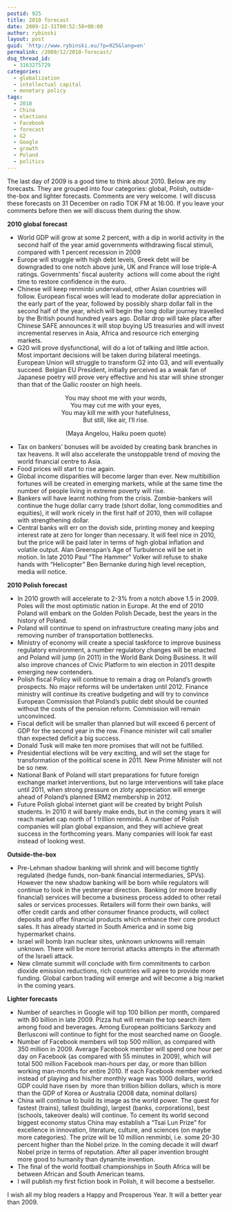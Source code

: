 ```yaml
---
postid: 925
title: 2010 forecast
date: 2009-12-31T00:52:58+00:00
author: rybinski
layout: post
guid: 'http://www.rybinski.eu/?p=925&lang=en'
permalink: /2009/12/2010-forecast/
dsq_thread_id:
  - 3163275729
categories:
  - globalization
  - intellectual capital
  - monetary policy
tags:
  - 2010
  - China
  - elections
  - Facebook
  - forecast
  - G2
  - Google
  - growth
  - Poland
  - politics
---
```

The last day of 2009 is a good time to think about 2010. Below are my forecasts. They are grouped into four categories: global, Polish, outside-the-box and lighter forecasts. Comments are very welcome. I will discuss these forecasts on 31 December on radio TOK FM at 16:00. If you leave your comments before then we will discuss them during the show.

<!--more-->

**2010 global forecast**

  * World GDP will grow at some 2 percent, with a dip in world activity in the second half of the year amid governments withdrawing fiscal stimuli, compared with 1 percent recession in 2009
  * Europe will struggle with high debt levels, Greek debt will be downgraded to one notch above junk, UK and France will lose triple-A ratings. Governments’ fiscal austerity  actions will come about the right time to restore confidence in the euro.
  * Chinese will keep renminbi undervalued, other Asian countries will follow. European fiscal woes will lead to moderate dollar appreciation in the early part of the year, followed by possibly sharp dollar fall in the second half of the year, which will begin the long dollar journey travelled by the British pound hundred years ago. Dollar drop will take place after Chinese SAFE announces it will stop buying US treasuries and will invest incremental reserves in Asia, Africa and resource rich emerging markets.
  * G20 will prove dysfunctional, will do a lot of talking and little action. Most important decisions will be taken during bilateral meetings. European Union will struggle to transform G2 into G3, and will eventually succeed. Belgian EU President, initially perceived as a weak fan of Japanese poetry will prove very effective and his star will shine stronger than that of the Gallic rooster on high heels.

<p style="text-align: center;">
  You may shoot me with your words,<br /> You may cut me with your eyes,<br /> You may kill me with your hatefulness,<br /> But still, like air, I’ll rise.
</p>

<p style="text-align: center;">
  (Maya Angelou, Haiku poem quote)
</p>

  * Tax on bankers’ bonuses will be avoided by creating bank branches in tax heavens. It will also accelerate the unstoppable trend of moving the world financial centre to Asia.
  * Food prices will start to rise again.
  * Global income disparities will become larger than ever. New multibillion fortunes will be created in emerging markets, while at the same time the number of people living in extreme poverty will rise.
  * Bankers will have learnt nothing from the crisis. Zombie-bankers will continue the huge dollar carry trade (short dollar, long commodities and equities), it will work nicely in the first half of 2010, then will collapse with strengthening dollar.
  * Central banks will err on the dovish side, printing money and keeping interest rate at zero for longer than necessary. It will feel nice in 2010, but the price will be paid later in terms of high global inflation and volatile output. Alan Greenspan’s Age of Turbulence will be set in motion. In late 2010 Paul “The Hammer” Volker will refuse to shake hands with “Helicopter” Ben Bernanke during high level reception, media will notice.

**2010 Polish forecast**

  * In 2010 growth will accelerate to 2-3% from a notch above 1.5 in 2009. Poles will the most optimistic nation in Europe. At the end of 2010 Poland will embark on the Golden Polish Decade, best the years in the history of Poland.
  * Poland will continue to spend on infrastructure creating many jobs and removing number of transportation bottlenecks.
  * Ministry of economy will create a special taskforce to improve business regulatory environment, a number regulatory changes will be enacted and Poland will jump (in 2011) in the World Bank Doing Business. It will also improve chances of Civic Platform to win election in 2011 despite emerging new contenders.
  * Polish fiscal Policy will continue to remain a drag on Poland’s growth prospects. No major reforms will be undertaken until 2012. Finance ministry will continue its creative budgeting and will try to convince European Commission that Poland’s public debt should be counted without the costs of the pension reform. Commission will remain unconvinced.
  * Fiscal deficit will be smaller than planned but will exceed 6 percent of GDP for the second year in the row. Finance minister will call smaller than expected deficit a big success.
  * Donald Tusk will make ten more promises that will not be fulfilled.
  * Presidential elections will be very exciting, and will set the stage for transformation of the political scene in 2011. New Prime Minister will not be so new.
  * National Bank of Poland will start preparations for future foreign exchange market interventions, but no large interventions will take place until 2011, when strong pressure on zloty appreciation will emerge ahead of Poland’s planned ERM2 membership in 2012.
  * Future Polish global internet giant will be created by bright Polish students. In 2010 it will barely make ends, but in the coming years it will reach market cap north of 1 trillion renminbi. A number of Polish companies will plan global expansion, and they will achieve great success in the forthcoming years. Many companies will look far east instead of looking west.

**Outside-the-box**

  * Pre-Lehman shadow banking will shrink and will become tightly regulated (hedge funds, non-bank financial intermediaries, SPVs). However the new shadow banking will be born while regulators will continue to look in the yesteryear direction.  Banking (or more broadly financial) services will become a business process added to other retail sales or services processes. Retailers will form their own banks, will offer credit cards and other consumer finance products, will collect deposits and offer financial products which enhance their core product sales. It has already started in South America and in some big hypermarket chains.
  * Israel will bomb Iran nuclear sites, unknown unknowns will remain unknown. There will be more terrorist attacks attempts in the aftermath of the Israeli attack.
  * New climate summit will conclude with firm commitments to carbon dioxide emission reductions, rich countries will agree to provide more funding. Global carbon trading will emerge and will become a big market in the coming years.

**Lighter forecasts**

  * Number of searches in Google will top 100 billion per month, compared with 80 billion in late 2009. Pizza hut will remain the top search item among food and beverages. Among European politicians Sarkozy and Berlusconi will continue to fight for the most searched name on Google.
  * Number of Facebook members will top 500 million, as compared with 350 million in 2009. Average Facebook member will spend one hour per day on Facebook (as compared with 55 minutes in 2009), which will total 500 million Facebook man-hours per day, or more than billion working man-months for entire 2010. If each Facebook member worked instead of playing and his/her monthly wage was 1000 dollars, world GDP could have risen by  more than trillion billion dollars, which is more than the GDP of Korea or Australia (2008 data, nominal dollars)
  * China will continue to build its image as the world power. The quest for fastest (trains), tallest (building), largest (banks, corporations), best (schools, takeover deals) will continue. To cement its world second biggest economy status China may establish a “Tsai Lun Prize” for excellence in innovation, literature, culture, and sciences (on maybe more categories). The prize will be 10 million renminbi, i.e. some 20-30 percent higher than the Nobel prize. In the coming decade it will dwarf Nobel prize in terms of reputation. After all paper invention brought more good to humanity than dynamite invention.
  * The final of the world football championships in South Africa will be between African and South American teams.
  * I will publish my first fiction book in Polish, it will become a bestseller.

I wish all my blog readers a Happy and Prosperous Year. It will a better year than 2009.
